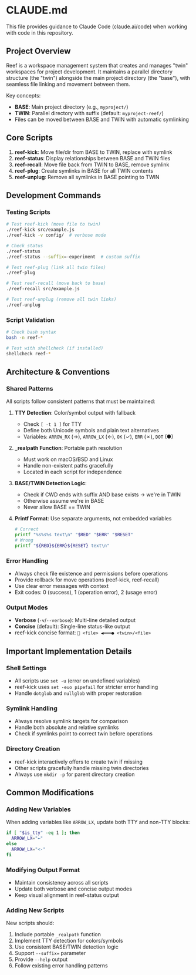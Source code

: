 # CLAUDE.md

This file provides guidance to Claude Code (claude.ai/code) when working with code in this repository.

## Project Overview

Reef is a workspace management system that creates and manages "twin" workspaces for project development. It maintains a parallel directory structure (the "twin") alongside the main project directory (the "base"), with seamless file linking and movement between them.

Key concepts:
- **BASE**: Main project directory (e.g., `myproject/`)
- **TWIN**: Parallel directory with suffix (default: `myproject-reef/`)
- Files can be moved between BASE and TWIN with automatic symlinking

## Core Scripts

1. **reef-kick**: Move file/dir from BASE to TWIN, replace with symlink
2. **reef-status**: Display relationships between BASE and TWIN files
3. **reef-recall**: Move file back from TWIN to BASE, remove symlink
4. **reef-plug**: Create symlinks in BASE for all TWIN contents
5. **reef-unplug**: Remove all symlinks in BASE pointing to TWIN

## Development Commands

### Testing Scripts
```bash
# Test reef-kick (move file to twin)
./reef-kick src/example.js
./reef-kick -v config/  # verbose mode

# Check status
./reef-status
./reef-status --suffix=-experiment  # custom suffix

# Test reef-plug (link all twin files)
./reef-plug

# Test reef-recall (move back to base)
./reef-recall src/example.js

# Test reef-unplug (remove all twin links)
./reef-unplug
```

### Script Validation
```bash
# Check bash syntax
bash -n reef-*

# Test with shellcheck (if installed)
shellcheck reef-*
```

## Architecture & Conventions

### Shared Patterns
All scripts follow consistent patterns that must be maintained:

1. **TTY Detection**: Color/symbol output with fallback
   - Check `[ -t 1 ]` for TTY
   - Define both Unicode symbols and plain text alternatives
   - Variables: `ARROW_RX` (→), `ARROW_LX` (←), `OK` (✓), `ERR` (✗), `DOT` (●)

2. **_realpath Function**: Portable path resolution
   - Must work on macOS/BSD and Linux
   - Handle non-existent paths gracefully
   - Located in each script for independence

3. **BASE/TWIN Detection Logic**: 
   - Check if CWD ends with suffix AND base exists → we're in TWIN
   - Otherwise assume we're in BASE
   - Never allow BASE == TWIN

4. **Printf Format**: Use separate arguments, not embedded variables
   ```bash
   # Correct
   printf "%s%s%s text\n" "$RED" "$ERR" "$RESET"
   # Wrong
   printf "${RED}${ERR}${RESET} text\n"
   ```

### Error Handling
- Always check file existence and permissions before operations
- Provide rollback for move operations (reef-kick, reef-recall)
- Use clear error messages with context
- Exit codes: 0 (success), 1 (operation error), 2 (usage error)

### Output Modes
- **Verbose** (`-v`/`--verbose`): Multi-line detailed output
- **Concise** (default): Single-line status-like output
- reef-kick concise format: `🔗 <file> ◀━━━● <twin>/<file>`

## Important Implementation Details

### Shell Settings
- All scripts use `set -u` (error on undefined variables)
- reef-kick uses `set -euo pipefail` for stricter error handling
- Handle `dotglob` and `nullglob` with proper restoration

### Symlink Handling
- Always resolve symlink targets for comparison
- Handle both absolute and relative symlinks
- Check if symlinks point to correct twin before operations

### Directory Creation
- reef-kick interactively offers to create twin if missing
- Other scripts gracefully handle missing twin directories
- Always use `mkdir -p` for parent directory creation

## Common Modifications

### Adding New Variables
When adding variables like `ARROW_LX`, update both TTY and non-TTY blocks:
```bash
if [ "$is_tty" -eq 1 ]; then
  ARROW_LX="←"
else
  ARROW_LX="<-"
fi
```

### Modifying Output Format
- Maintain consistency across all scripts
- Update both verbose and concise output modes
- Keep visual alignment in reef-status output

### Adding New Scripts
New scripts should:
1. Include portable `_realpath` function
2. Implement TTY detection for colors/symbols
3. Use consistent BASE/TWIN detection logic
4. Support `--suffix=` parameter
5. Provide `--help` output
6. Follow existing error handling patterns